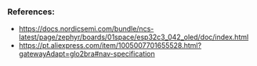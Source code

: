 

### References:
- https://docs.nordicsemi.com/bundle/ncs-latest/page/zephyr/boards/01space/esp32c3_042_oled/doc/index.html
- https://pt.aliexpress.com/item/1005007701655528.html?gatewayAdapt=glo2bra#nav-specification
